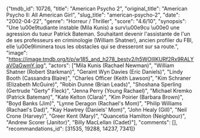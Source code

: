 {"tmdb_id": 10726, "title": "American Psycho 2", "original_title": "American Psycho II: All American Girl", "slug_title": "american-psycho-2", "date": "2002-04-22", "genre": "Horreur / Thriller", "score": "4.6/10", "synopsis": "Une \u00e9tudiante instable (Mila Kunis) a surv\u00e9cu \u00e0 une agression du tueur Patrick Bateman. Souhaitant devenir l'assistante de l'un de ses professeurs en criminologie (William Shatner), ancien profiler du FBI, elle \u00e9liminera tous les obstacles qui se dresseront sur sa route.", "image": "https://image.tmdb.org/t/p/w185_and_h278_bestv2/h5WOlllKURf2Rx9RALYaV0aGwmY.jpg", "actors": ["Mila Kunis (Rachael Newman)", "William Shatner (Robert Starkman)", "Geraint Wyn Davies (Eric Daniels)", "Lindy Booth (Cassandra Blaire)", "Charles Officer (Keith Lawson)", "Kim Schraner (Elizabeth McGuire)", "Robin Dunne (Brian Leads)", "Shoshana Sperling (Gertrude \"Gerty\" Fleck)", "Jenna Perry (Young Rachael)", "Michael Kremko (Patrick Bateman)", "Kate Kelton (Clara)", "Kim Poirier (Barbara Brown)", "Boyd Banks (Jim)", "Lynne Deragon (Rachael's Mom)", "Philip Williams (Rachael's Dad)", "Kay Hawtrey (Daniels' Mom)", "John Healy (Gill)", "Neil Crone (Harvey)", "Greer Kent (Mary)", "Quancetia Hamilton (Neighbour)", "Andrew Scorer (Janitor)", "Billy MacLellan (Cadet)"], "comments": [], "recommandations_id": [31535, 19288, 14237, 7341]}